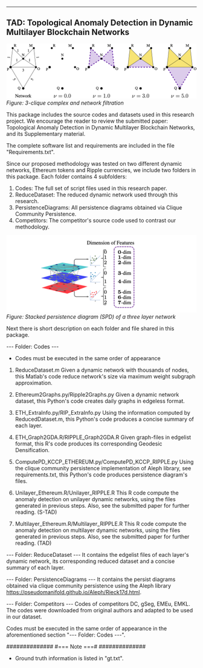 ----------------------------------------------------------------------------
TAD: Topological Anomaly Detection in Dynamic Multilayer Blockchain Networks
----------------------------------------------------------------------------
![Image 2](NX_NetworkFiltration_CliqueCommunityPersistence_Example.png)
*Figure: 3-clique complex and network filtration*

This package includes the source codes and datasets used in this research project. We encourage the reader to review the submitted paper: Topological Anomaly Detection in Dynamic Multilayer Blockchain Networks, and its Supplementary material.

The complete software list and requirements are included in the file "Requirements.txt".

Since our proposed methodology was tested on two different dynamic networks, Ethereum tokens and Ripple currencies, we include two folders in this package. Each folder contains 4 subfolders:
1) Codes: The full set of script files used in this research paper.
2) ReduceDataset: The reduced dynamic network used through this research.
3) PersistenceDiagrams: All persistence diagrams obtained via Clique Community Persistence.
4) Competitors: The competitor's source code used to contrast our methodology.

![Image 3](dim.png)
*Figure: Stacked persistence diagram (SPD) of a three layer network*

Next there is short description on each folder and file shared in this package.

--- Folder: Codes ---
* Codes must be executed in the same order of appearance

1) ReduceDataset.m
Given a dynamic network with thousands of nodes, this Matlab's code reduce network's size via maximum weight subgraph approximation.

2) Ethereum2Graphs.py/Ripple2Graphs.py
Given a dynamic network dataset, this Python's code creates daily graphs in edgeless format.

3) ETH_ExtraInfo.py/RIP_ExtraInfo.py
Using the information computed by ReducedDataset.m, this Python's code produces a concise summary of each layer. 

4) ETH_Graph2GDA.R/RIPPLE_Graph2GDA.R
Given graph-files in edgelist format, this R's code produces its corresponding Geodesic Densification.

5) ComputePD_KCCP_ETHEREUM.py/ComputePD_KCCP_RIPPLE.py
Using the clique community persistence implementation of Aleph library, see requirements.txt, this Python's code produces persistence diagram's files.

6) Unilayer_Ethereum.R/Unilayer_RIPPLE.R
This R code compute the anomaly detection on unilayer dynamic networks, using the files generated in previous steps. Also, see the submitted paper for further reading. (S-TAD)

7) Multilayer_Ethereum.R/Multilayer_RIPPLE.R
This R code compute the anomaly detection on multilayer dynamic networks, using the files generated in previous steps. Also, see the submitted paper for further reading. (TAD)

--- Folder: ReduceDataset ---
It contains the edgelist files of each layer's dynamic network, its corresponding reduced dataset and a concise summary of each layer.

--- Folder: PersistenceDiagrams ---
It contains the persist diagrams obtained via clique community persistence using the Aleph library https://pseudomanifold.github.io/Aleph/Rieck17d.html.

--- Folder: Competitors ---
Codes of competitors DC, gSeg, EMEu, EMKL. The codes were downloaded from original authors and adapted to be used in our dataset.


Codes must be executed in the same order of appearance in the aforementioned section "--- Folder: Codes ---".

##############
#=== Note ===#
##############

* Ground truth information is listed in "gt.txt".

